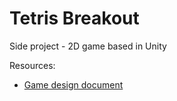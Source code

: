 # Tetris Breakout

Side project - 2D game based in Unity

Resources:

-   [Game design document](https://drive.google.com/file/d/1LoTi-S6QYqE8sLFCu8Th1iLF5t7xpBMh/view?usp=sharing)